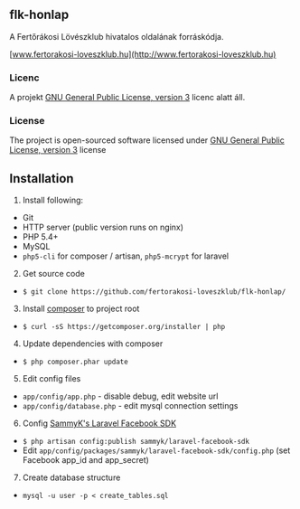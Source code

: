 ## flk-honlap

A Fertőrákosi Lövészklub hivatalos oldalának forráskódja. 

[www.fertorakosi-loveszklub.hu](http://www.fertorakosi-loveszklub.hu)

### Licenc
A projekt [GNU General Public License, version 3](http://opensource.org/licenses/gpl-3.0.html) licenc alatt áll.

### License
The project is open-sourced software licensed under [GNU General Public License, version 3](http://opensource.org/licenses/gpl-3.0.html) license

## Installation
1. Install following:
  - Git
  - HTTP server (public version runs on nginx)
  - PHP 5.4+
  - MySQL
  - `php5-cli` for composer / artisan, `php5-mcrypt` for laravel
2. Get source code
  - `$ git clone https://github.com/fertorakosi-loveszklub/flk-honlap/`
3. Install [composer](https://getcomposer.org/download/) to project root
  - `$ curl -sS https://getcomposer.org/installer | php`
4. Update dependencies with composer
  - `$ php composer.phar update`
5. Edit config files
  - `app/config/app.php` - disable debug, edit website url
  - `app/config/database.php` - edit mysql connection settings
6. Config [SammyK's Laravel Facebook SDK](https://github.com/SammyK/LaravelFacebookSdk)
  - `$ php artisan config:publish sammyk/laravel-facebook-sdk`
  - Edit `app/config/packages/sammyk/laravel-facebook-sdk/config.php` (set Facebook app_id and app_secret)
7. Create database structure
  - `mysql -u user -p < create_tables.sql`
